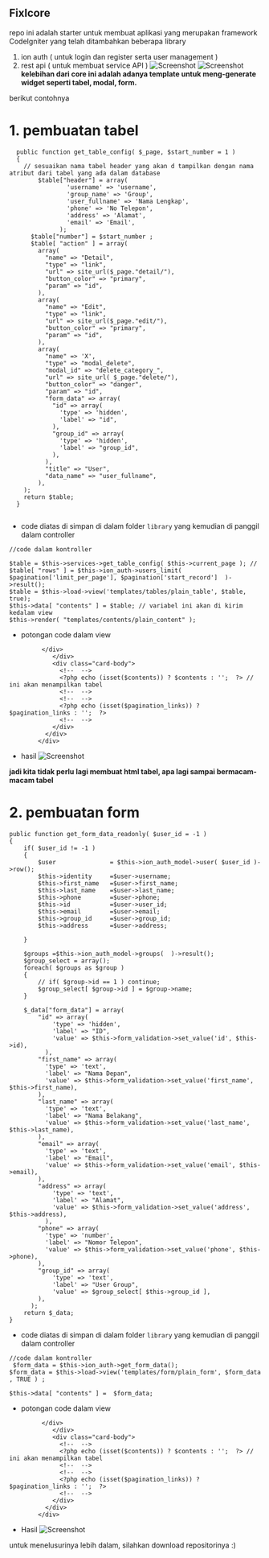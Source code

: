 ## Fixlcore

repo ini adalah starter untuk membuat aplikasi yang merupakan framework CodeIgniter yang telah ditambahkan beberapa library 
1. ion auth ( untuk login dan register serta user management )
2. rest api ( untuk membuat service API )
![Screenshot](OVERVIEW/0.PNG)
![Screenshot](OVERVIEW/1.PNG)
<b> kelebihan dari core ini adalah adanya template untuk meng-generate widget seperti tabel, modal, form. </b>

berikut contohnya 
# 1. pembuatan tabel

```
  public function get_table_config( $_page, $start_number = 1 )
  {
	// sesuaikan nama tabel header yang akan d tampilkan dengan nama atribut dari tabel yang ada dalam database
	    $table["header"] = array(
				'username' => 'username',
				'group_name' => 'Group',
				'user_fullname' => 'Nama Lengkap',
				'phone' => 'No Telepon',
				'address' => 'Alamat',
				'email' => 'Email',
			  );
	  $table["number"] = $start_number ;
	  $table[ "action" ] = array(
		array(
		  "name" => "Detail",
		  "type" => "link",
		  "url" => site_url($_page."detail/"),
		  "button_color" => "primary",
		  "param" => "id",
		),
		array(
		  "name" => "Edit",
		  "type" => "link",
		  "url" => site_url($_page."edit/"),
		  "button_color" => "primary",
		  "param" => "id",
		),
		array(
		  "name" => 'X',
		  "type" => "modal_delete",
		  "modal_id" => "delete_category_",
		  "url" => site_url( $_page."delete/"),
		  "button_color" => "danger",
		  "param" => "id",
		  "form_data" => array(
			"id" => array(
			  'type' => 'hidden',
			  'label' => "id",
			),
			"group_id" => array(
			  'type' => 'hidden',
			  'label' => "group_id",
			),
		  ),
		  "title" => "User",
		  "data_name" => "user_fullname",
		),
	);
    return $table;
  }
  
```
- code diatas di simpan di dalam folder ``library`` yang kemudian di panggil dalam controller
```
//code dalam kontroller

$table = $this->services->get_table_config( $this->current_page ); // 
$table[ "rows" ] = $this->ion_auth->users_limit( $pagination['limit_per_page'], $pagination['start_record']  )->result(); 
$table = $this->load->view('templates/tables/plain_table', $table, true);
$this->data[ "contents" ] = $table; // variabel ini akan di kirim kedalam view
$this->render( "templates/contents/plain_content" );

```
- potongan code dalam view 
```
         </div>
            </div>
            <div class="card-body">
              <!--  -->
              <?php echo (isset($contents)) ? $contents : '';  ?> // ini akan menampilkan tabel
              <!--  -->
              <!--  -->
              <?php echo (isset($pagination_links)) ? $pagination_links : '';  ?>
              <!--  -->
            </div>
          </div>
        </div>
```
- hasil 
![Screenshot](OVERVIEW/3.PNG)

<b> jadi kita tidak perlu lagi membuat html tabel, apa lagi sampai bermacam- macam tabel </b>

# 2. pembuatan form
```
public function get_form_data_readonly( $user_id = -1 )
{
	if( $user_id != -1 )
	{
		$user 				= $this->ion_auth_model->user( $user_id )->row();
		$this->identity		=$user->username;
		$this->first_name	=$user->first_name;
		$this->last_name	=$user->last_name;
		$this->phone		=$user->phone;
		$this->id			=$user->user_id;
		$this->email		=$user->email;
		$this->group_id		=$user->group_id;
		$this->address		=$user->address;

	}

	$groups =$this->ion_auth_model->groups(  )->result();
	$group_select = array();
	foreach( $groups as $group )
	{
		// if( $group->id == 1 ) continue;
		$group_select[ $group->id ] = $group->name;
	}

	$_data["form_data"] = array(
		"id" => array(
			'type' => 'hidden',
			'label' => "ID",
			'value' => $this->form_validation->set_value('id', $this->id),
		  ),
		"first_name" => array(
		  'type' => 'text',
		  'label' => "Nama Depan",
		  'value' => $this->form_validation->set_value('first_name', $this->first_name),
		),
		"last_name" => array(
		  'type' => 'text',
		  'label' => "Nama Belakang",
		  'value' => $this->form_validation->set_value('last_name', $this->last_name),
		),
		"email" => array(
		  'type' => 'text',
		  'label' => "Email",
		  'value' => $this->form_validation->set_value('email', $this->email),			  
		),
		"address" => array(
			'type' => 'text',
			'label' => "Alamat",
			'value' => $this->form_validation->set_value('address', $this->address),			  
		  ),
		"phone" => array(
		  'type' => 'number',
		  'label' => "Nomor Telepon",
		  'value' => $this->form_validation->set_value('phone', $this->phone),			  
		),
		"group_id" => array(
			'type' => 'text',
			'label' => "User Group",
			'value' => $group_select[ $this->group_id ],
		),
	  );
	return $_data;
}
```
- code diatas di simpan di dalam folder ``library`` yang kemudian di panggil dalam controller
```
//code dalam kontroller
 $form_data = $this->ion_auth->get_form_data();
$form_data = $this->load->view('templates/form/plain_form', $form_data , TRUE ) ;

$this->data[ "contents" ] =  $form_data;
```
- potongan code dalam view 
```
         </div>
            </div>
            <div class="card-body">
              <!--  -->
              <?php echo (isset($contents)) ? $contents : '';  ?> // ini akan menampilkan tabel
              <!--  -->
              <!--  -->
              <?php echo (isset($pagination_links)) ? $pagination_links : '';  ?>
              <!--  -->
            </div>
          </div>
        </div>
```
- Hasil 
![Screenshot](OVERVIEW/4.PNG)

untuk menelusurinya lebih dalam, silahkan download repositorinya :)

